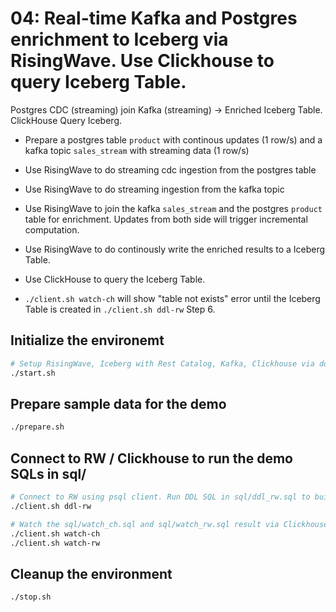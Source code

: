 # 04: Real-time Kafka and Postgres enrichment to Iceberg via RisingWave. Use Clickhouse to query Iceberg Table.
Postgres CDC (streaming) join Kafka (streaming) → Enriched Iceberg Table. ClickHouse Query Iceberg.

- Prepare a postgres table `product` with continous updates (1 row/s) and a kafka topic `sales_stream` with streaming data (1 row/s)
- Use RisingWave to do streaming cdc ingestion from the postgres table
- Use RisingWave to do streaming ingestion from the kafka topic
- Use RisingWave to join the kafka `sales_stream` and the postgres `product` table for enrichment. Updates from both side will trigger incremental computation.
- Use RisingWave to do continously write the enriched results to a Iceberg Table.
- Use ClickHouse to query the Iceberg Table.

- `./client.sh watch-ch` will show "table not exists" error until the Iceberg Table is created in `./client.sh ddl-rw` Step 6.

## Initialize the environemt
```bash
# Setup RisingWave, Iceberg with Rest Catalog, Kafka, Clickhouse via docker compose
./start.sh
```

## Prepare sample data for the demo
```bash
./prepare.sh
```

## Connect to RW / Clickhouse to run the demo SQLs in sql/
```bash
# Connect to RW using psql client. Run DDL SQL in sql/ddl_rw.sql to build the pipeline
./client.sh ddl-rw

# Watch the sql/watch_ch.sql and sql/watch_rw.sql result via Clickhouse client and psql client
./client.sh watch-ch
./client.sh watch-rw
```

## Cleanup the environment
```bash
./stop.sh
```